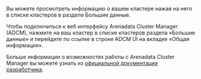 Вы можете просмотреть информацию о вашем кластере нажав на него в списке кластеров в разделе Большие данные.

Чтобы подключиться к веб интерфейсу Arenadata Cluster Manager (ADCM), нажмите на ваш кластер в списке кластеров раздела «Большие данные» и перейдите по ссылке в строке ADCM UI на вкладке «Общая информация».

Больше информации о возможностях работы с Arenadata Cluster Manager вы можете узнать из [официальной документации разработчика](https://docs.arenadata.io/adcm/index.html).
